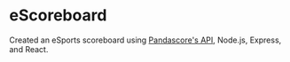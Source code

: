 # eScoreboard

Created an eSports scoreboard using [Pandascore's API](https://pandascore.co/), Node.js, Express, and React.  
